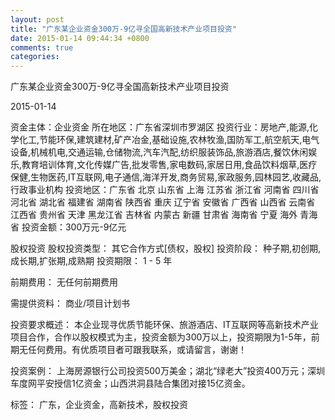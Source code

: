 ```yaml
---
layout: post
title: "广东某企业资金300万-9亿寻全国高新技术产业项目投资"
date: 2015-01-14 09:44:34 +0800
comments: true
categories: 
---
```

广东某企业资金300万-9亿寻全国高新技术产业项目投资



2015-01-14

资金主体：企业资金
所在地区：广东省深圳市罗湖区
投资行业：房地产,能源,化学化工,节能环保,建筑建材,矿产冶金,基础设施,农林牧渔,国防军工,航空航天,电气设备,机械机电,交通运输,仓储物流,汽车汽配,纺织服装饰品,旅游酒店,餐饮休闲娱乐,教育培训体育,文化传媒广告,批发零售,家电数码,家居日用,食品饮料烟草,医疗保健,生物医药,IT互联网,电子通信,海洋开发,商务贸易,家政服务,园林园艺,收藏品,行政事业机构
投资地区：广东省 北京 山东省 上海 江苏省 浙江省 河南省 四川省 河北省 湖北省 福建省 湖南省 陕西省 重庆 辽宁省 安徽省 广西省 山西省 云南省 江西省 贵州省 天津 黑龙江省 吉林省 内蒙古 新疆 甘肃省 海南省 宁夏 海外 青海省
投资金额：300万元-9亿元

股权投资
股权投资类型：
                            其它合作方式[债权，股权] 
                                                                                投资阶段：
                            种子期,初创期,成长期,扩张期,成熟期 
                                                                                                                                        投资期限：
                            1 - 5 年

前期费用：
无任何前期费用

需提供资料：
商业/项目计划书

投资要求概述：
本企业现寻优质节能环保、旅游酒店、IT互联网等高新技术产业项目合作，合作以股权模式为主，投资金额为300万以上，投资期限为1-5年，前期无任何费用。有优质项目者可跟我联系，或请留言，谢谢！

投资案例：
上海房源银行公司投资500万美金；湖北“绿老大”投资400万元；深圳车度网平安授信1亿资金；山西洪洞县陆合集团对接15亿资金。

标签：
广东，企业资金，高新技术，股权投资

